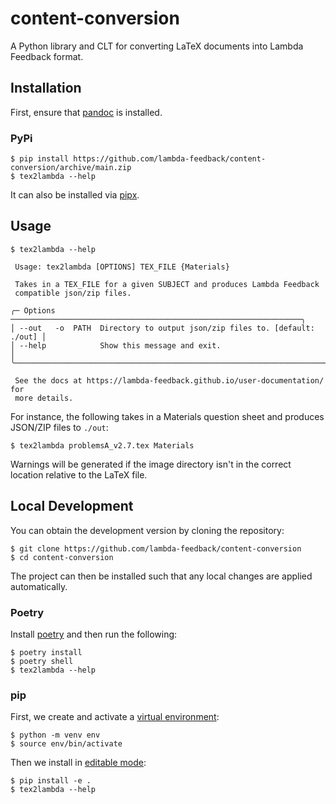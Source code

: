 # content-conversion
A Python library and CLT for converting LaTeX documents into Lambda Feedback format.

## Installation

First, ensure that [pandoc](https://pandoc.org/) is installed. 

### PyPi

```
$ pip install https://github.com/lambda-feedback/content-conversion/archive/main.zip
$ tex2lambda --help
```

It can also be installed via [pipx](https://pypa.github.io/pipx/).

## Usage

<!--- TODO: Automate this help output. -->

```
$ tex2lambda --help

 Usage: tex2lambda [OPTIONS] TEX_FILE {Materials}

 Takes in a TEX_FILE for a given SUBJECT and produces Lambda Feedback
 compatible json/zip files.

╭─ Options ─────────────────────────────────────────────────────────────────╮
│ --out   -o  PATH  Directory to output json/zip files to. [default: ./out] │
│ --help            Show this message and exit.                             │
╰───────────────────────────────────────────────────────────────────────────╯

 See the docs at https://lambda-feedback.github.io/user-documentation/ for
 more details.
```

For instance, the following takes in a Materials question sheet and produces JSON/ZIP files to `./out`:

```
$ tex2lambda problemsA_v2.7.tex Materials
```

Warnings will be generated if the image directory isn't in the correct location relative to the LaTeX file.

## Local Development

You can obtain the development version by cloning the repository:

```
$ git clone https://github.com/lambda-feedback/content-conversion
$ cd content-conversion
```

The project can then be installed such that any local changes are applied automatically.

### Poetry

Install [poetry](https://python-poetry.org/) and then run the following:

```
$ poetry install
$ poetry shell
$ tex2lambda --help
```

### pip

First, we create and activate a [virtual environment](https://docs.python.org/3/library/venv.html):

```
$ python -m venv env
$ source env/bin/activate
```

Then we install in [editable mode](https://pip.pypa.io/en/stable/topics/local-project-installs/#editable-installs):

```
$ pip install -e .
$ tex2lambda --help
```
